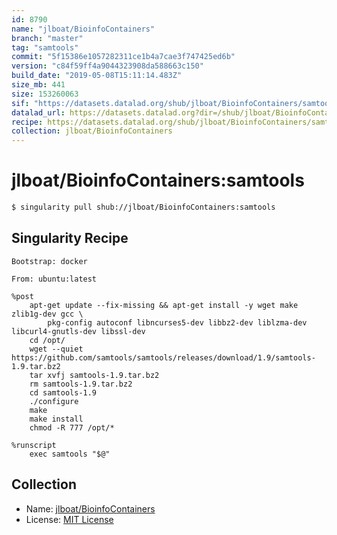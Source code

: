 ```yaml
---
id: 8790
name: "jlboat/BioinfoContainers"
branch: "master"
tag: "samtools"
commit: "5f15386e1057282311ce1b4a7cae3f747425ed6b"
version: "c84f59ff4a9044323908da588663c150"
build_date: "2019-05-08T15:11:14.483Z"
size_mb: 441
size: 153260063
sif: "https://datasets.datalad.org/shub/jlboat/BioinfoContainers/samtools/2019-05-08-5f15386e-c84f59ff/c84f59ff4a9044323908da588663c150.simg"
datalad_url: https://datasets.datalad.org?dir=/shub/jlboat/BioinfoContainers/samtools/2019-05-08-5f15386e-c84f59ff/
recipe: https://datasets.datalad.org/shub/jlboat/BioinfoContainers/samtools/2019-05-08-5f15386e-c84f59ff/Singularity
collection: jlboat/BioinfoContainers
---
```


# jlboat/BioinfoContainers:samtools

```bash
$ singularity pull shub://jlboat/BioinfoContainers:samtools
```

## Singularity Recipe

```singularity
Bootstrap: docker

From: ubuntu:latest

%post
    apt-get update --fix-missing && apt-get install -y wget make zlib1g-dev gcc \
        pkg-config autoconf libncurses5-dev libbz2-dev liblzma-dev libcurl4-gnutls-dev libssl-dev
    cd /opt/
    wget --quiet https://github.com/samtools/samtools/releases/download/1.9/samtools-1.9.tar.bz2
    tar xvfj samtools-1.9.tar.bz2
    rm samtools-1.9.tar.bz2
    cd samtools-1.9
    ./configure
    make
    make install
    chmod -R 777 /opt/*

%runscript
    exec samtools "$@"
```

## Collection

 - Name: [jlboat/BioinfoContainers](https://github.com/jlboat/BioinfoContainers)
 - License: [MIT License](https://api.github.com/licenses/mit)

